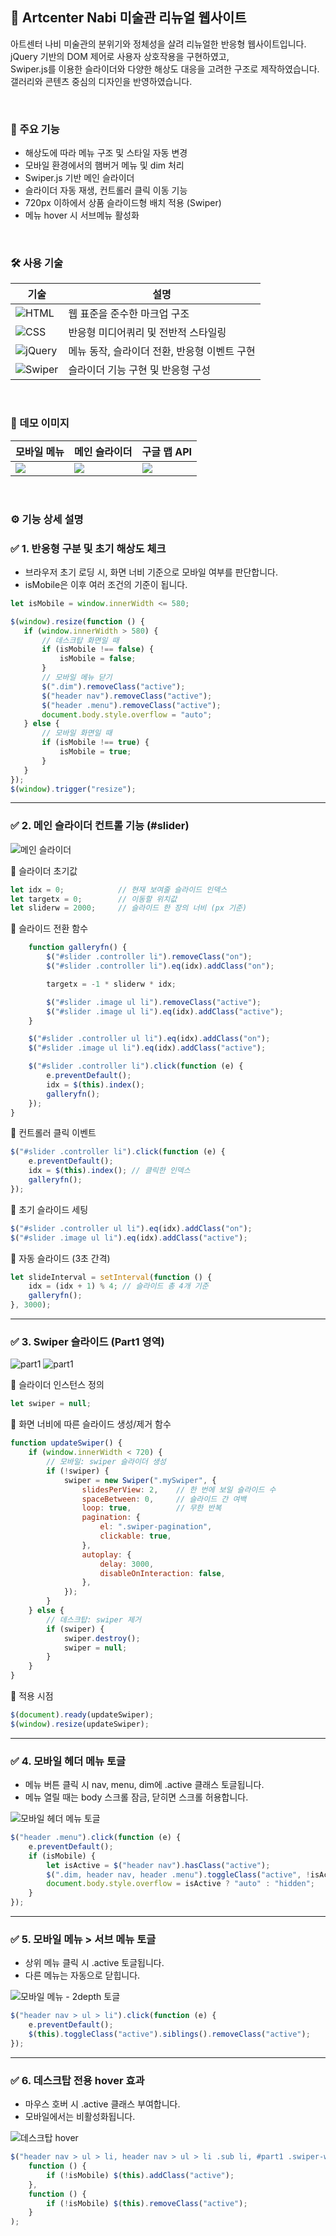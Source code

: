 ## 🎨 Artcenter Nabi 미술관 리뉴얼 웹사이트

아트센터 나비 미술관의 분위기와 정체성을 살려 리뉴얼한 반응형 웹사이트입니다. <br>
jQuery 기반의 DOM 제어로 사용자 상호작용을 구현하였고,  <br>
Swiper.js를 이용한 슬라이더와 다양한 해상도 대응을 고려한 구조로 제작하였습니다. <br>
갤러리와 콘텐츠 중심의 디자인을 반영하였습니다.

<br/>

### 🎯 주요 기능

- 해상도에 따라 메뉴 구조 및 스타일 자동 변경
- 모바일 환경에서의 햄버거 메뉴 및 dim 처리
- Swiper.js 기반 메인 슬라이더
- 슬라이더 자동 재생, 컨트롤러 클릭 이동 기능
- 720px 이하에서 상품 슬라이드형 배치 적용 (Swiper)
- 메뉴 hover 시 서브메뉴 활성화

<br/>

### 🛠️ 사용 기술

| 기술 | 설명 |
|------|------|
| ![HTML](https://img.shields.io/badge/HTML5-F05032?logo=html5&logoColor=white&style=flat-square) | 웹 표준을 준수한 마크업 구조 |
| ![CSS](https://img.shields.io/badge/CSS3-1572B6?logo=css3&logoColor=white&style=flat-square) | 반응형 미디어쿼리 및 전반적 스타일링 |
| ![jQuery](https://img.shields.io/badge/jQuery-0769AD?logo=jquery&logoColor=white&style=flat-square) | 메뉴 동작, 슬라이더 전환, 반응형 이벤트 구현 |
| ![Swiper](https://img.shields.io/badge/Swiper-6332F6?logo=swiper&logoColor=white&style=flat-square) | 슬라이더 기능 구현 및 반응형 구성 |

<br/>

### 📸 데모 이미지

| 모바일 메뉴 | 메인 슬라이더 | 구글 맵 API |
|-------------|----------------|-------------|
| ![](images/ss1.jpg) | ![](images/ss2.jpg) | ![](images/ss4.jpg) |



<br/>

### ⚙️ 기능 상세 설명

### ✅  1. 반응형 구분 및 초기 해상도 체크

- 브라우저 초기 로딩 시, 화면 너비 기준으로 모바일 여부를 판단합니다.
- isMobile은 이후 여러 조건의 기준이 됩니다.

 ``` JavaScript
let isMobile = window.innerWidth <= 580;

$(window).resize(function () {
    if (window.innerWidth > 580) {
        // 데스크탑 화면일 때
        if (isMobile !== false) {
            isMobile = false;
        }
        // 모바일 메뉴 닫기
        $(".dim").removeClass("active");
        $("header nav").removeClass("active");
        $("header .menu").removeClass("active");
        document.body.style.overflow = "auto";
    } else {
        // 모바일 화면일 때
        if (isMobile !== true) {
            isMobile = true;
        }
    }
});
$(window).trigger("resize");
```

---

### ✅ 2. 메인 슬라이더 컨트롤 기능 (#slider)

<img src="images/ss2.jpg"  alt="메인 슬라이더">

📌 슬라이더 초기값
```javascript
let idx = 0;            // 현재 보여줄 슬라이드 인덱스
let targetx = 0;        // 이동할 위치값
let sliderw = 2000;     // 슬라이드 한 장의 너비 (px 기준)
```

📌 슬라이드 전환 함수
```javascript
    function galleryfn() {
        $("#slider .controller li").removeClass("on");
        $("#slider .controller li").eq(idx).addClass("on");

        targetx = -1 * sliderw * idx;

        $("#slider .image ul li").removeClass("active");
        $("#slider .image ul li").eq(idx).addClass("active");
    }

    $("#slider .controller ul li").eq(idx).addClass("on");
    $("#slider .image ul li").eq(idx).addClass("active");

    $("#slider .controller li").click(function (e) {
        e.preventDefault();
        idx = $(this).index();
        galleryfn();
    });
}
```

📌 컨트롤러 클릭 이벤트
```javascript
$("#slider .controller li").click(function (e) {
    e.preventDefault();
    idx = $(this).index(); // 클릭한 인덱스
    galleryfn();
});
```

📌 초기 슬라이드 세팅
```javascript
$("#slider .controller ul li").eq(idx).addClass("on");
$("#slider .image ul li").eq(idx).addClass("active");
```

📌 자동 슬라이드 (3초 간격)
```javascript
let slideInterval = setInterval(function () {
    idx = (idx + 1) % 4; // 슬라이드 총 4개 기준
    galleryfn();
}, 3000);
```

---

### ✅  3. Swiper 슬라이드 (Part1 영역)

<img src="images/ss3_1.jpg" alt="part1">
<img src="images/ss3_2.jpg" alt="part1">

📌 슬라이더 인스턴스 정의
```javascript
let swiper = null;
```

📌 화면 너비에 따른 슬라이드 생성/제거 함수
```javascript
function updateSwiper() {
    if (window.innerWidth < 720) {
        // 모바일: swiper 슬라이더 생성
        if (!swiper) {
            swiper = new Swiper(".mySwiper", {
                slidesPerView: 2,    // 한 번에 보일 슬라이드 수
                spaceBetween: 0,     // 슬라이드 간 여백
                loop: true,          // 무한 반복
                pagination: {
                    el: ".swiper-pagination",
                    clickable: true,
                },
                autoplay: {
                    delay: 3000,
                    disableOnInteraction: false,
                },
            });
        }
    } else {
        // 데스크탑: swiper 제거
        if (swiper) {
            swiper.destroy();
            swiper = null;
        }
    }
}
```

📌 적용 시점
```javascript
$(document).ready(updateSwiper);
$(window).resize(updateSwiper);
```

---

### ✅  4. 모바일 헤더 메뉴 토글

- 메뉴 버튼 클릭 시 nav, menu, dim에 .active 클래스 토글됩니다.
- 메뉴 열릴 때는 body 스크롤 잠금, 닫히면 스크롤 허용합니다.

<img src="images/ss4.jpg" alt="모바일 헤더 메뉴 토글">

```javascript
$("header .menu").click(function (e) {
    e.preventDefault();
    if (isMobile) {
        let isActive = $("header nav").hasClass("active");
        $(".dim, header nav, header .menu").toggleClass("active", !isActive);
        document.body.style.overflow = isActive ? "auto" : "hidden";
    }
});
```

---

### ✅  5. 모바일 메뉴 > 서브 메뉴 토글

- 상위 메뉴 클릭 시 .active 토글됩니다.
- 다른 메뉴는 자동으로 닫힙니다.

<img src="images/ss4.jpg" alt="모바일 메뉴 - 2depth 토글">

```javascript
$("header nav > ul > li").click(function (e) {
    e.preventDefault();
    $(this).toggleClass("active").siblings().removeClass("active");
});
```

---

### ✅  6. 데스크탑 전용 hover 효과

- 마우스 호버 시 .active 클래스 부여합니다.
- 모바일에서는 비활성화됩니다.

<img src="images/ss6.jpg" alt="데스크탑 hover">

```javascript
$("header nav > ul > li, header nav > ul > li .sub li, #part1 .swiper-wrapper .swiper-slide a, #part3 .lab a").hover(
    function () {
        if (!isMobile) $(this).addClass("active");
    },
    function () {
        if (!isMobile) $(this).removeClass("active");
    }
);
```
